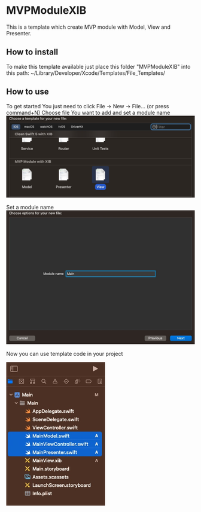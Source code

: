 # MVPModuleXIB
This is a template which create MVP module with Model, View and Presenter.


## How to install
To make this template available just place this folder "MVPModuleXIB" into this path: ~/Library/Developer/Xcode/Templates/File_Templates/

## How to use
To get started You just need to click File -> New -> File… (or press command+N)
Choose file You want to add and set a module name
![](/Assets/addMVPFiles.jpg)

Set a module name
![](/Assets/moduleName.jpg)

Now you can use template code in your project

![](/Assets/folder.jpg)

